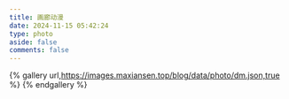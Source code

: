 ```yaml
---
title: 画廊动漫
date: 2024-11-15 05:42:24
type: photo
aside: false
comments: false
---
```


{% gallery url,https://images.maxiansen.top/blog/data/photo/dm.json,true %}
{% endgallery %}